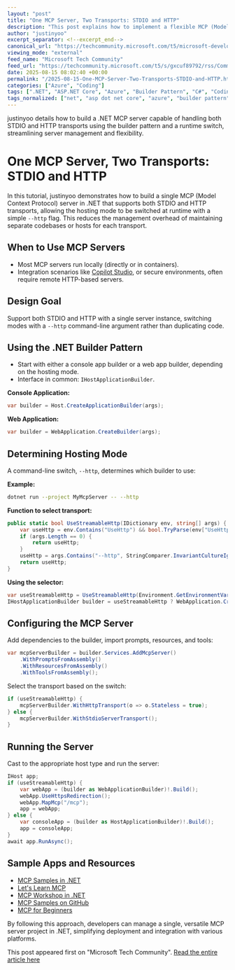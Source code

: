 ```yaml
---
layout: "post"
title: "One MCP Server, Two Transports: STDIO and HTTP"
description: "This post explains how to implement a flexible MCP (Model Context Protocol) server in .NET that supports both STDIO and HTTP transports. The approach reduces code duplication and management overhead by allowing the transport to be selected at runtime via a command-line switch, leveraging the .NET builder pattern."
author: "justinyoo"
excerpt_separator: <!--excerpt_end-->
canonical_url: "https://techcommunity.microsoft.com/t5/microsoft-developer-community/one-mcp-server-two-transports-stdio-and-http/ba-p/4443915"
viewing_mode: "external"
feed_name: "Microsoft Tech Community"
feed_url: "https://techcommunity.microsoft.com/t5/s/gxcuf89792/rss/Community"
date: 2025-08-15 08:02:40 +00:00
permalink: "/2025-08-15-One-MCP-Server-Two-Transports-STDIO-and-HTTP.html"
categories: ["Azure", "Coding"]
tags: [".NET", "ASP.NET Core", "Azure", "Builder Pattern", "C#", "Coding", "Command Line Switches", "Community", "Console Applications", "Copilot Studio", "Dependency Injection", "HostApplicationBuilder", "HTTP Transport", "MCP Server", "Microsoft Azure", "Runtime Configuration", "STDIO Transport", "Web Hosting", "WebApplicationBuilder"]
tags_normalized: ["net", "asp dot net core", "azure", "builder pattern", "c", "coding", "command line switches", "community", "console applications", "copilot studio", "dependency injection", "hostapplicationbuilder", "http transport", "mcp server", "microsoft azure", "runtime configuration", "stdio transport", "web hosting", "webapplicationbuilder"]
---
```


justinyoo details how to build a .NET MCP server capable of handling both STDIO and HTTP transports using the builder pattern and a runtime switch, streamlining server management and flexibility.<!--excerpt_end-->

# One MCP Server, Two Transports: STDIO and HTTP

In this tutorial, justinyoo demonstrates how to build a single MCP (Model Context Protocol) server in .NET that supports both STDIO and HTTP transports, allowing the hosting mode to be switched at runtime with a simple `--http` flag. This reduces the management overhead of maintaining separate codebases or hosts for each transport.

## When to Use MCP Servers

- Most MCP servers run locally (directly or in containers).
- Integration scenarios like [Copilot Studio](https://learn.microsoft.com/microsoft-copilot-studio/agent-extend-action-mcp), or secure environments, often require remote HTTP-based servers.

## Design Goal

Support both STDIO and HTTP with a single server instance, switching modes with a `--http` command-line argument rather than duplicating code.

## Using the .NET Builder Pattern

- Start with either a console app builder or a web app builder, depending on the hosting mode.
- Interface in common: `IHostApplicationBuilder`.

**Console Application:**

```csharp
var builder = Host.CreateApplicationBuilder(args);
```

**Web Application:**

```csharp
var builder = WebApplication.CreateBuilder(args);
```

## Determining Hosting Mode

A command-line switch, `--http`, determines which builder to use:

**Example:**

```bash
dotnet run --project MyMcpServer -- --http
```

**Function to select transport:**

```csharp
public static bool UseStreamableHttp(IDictionary env, string[] args) {
    var useHttp = env.Contains("UseHttp") && bool.TryParse(env["UseHttp"]?.ToString()?.ToLowerInvariant(), out var result) && result;
    if (args.Length == 0) {
        return useHttp;
    }
    useHttp = args.Contains("--http", StringComparer.InvariantCultureIgnoreCase);
    return useHttp;
}
```

**Using the selector:**

```csharp
var useStreamableHttp = UseStreamableHttp(Environment.GetEnvironmentVariables(), args);
IHostApplicationBuilder builder = useStreamableHttp ? WebApplication.CreateBuilder(args) : Host.CreateApplicationBuilder(args);
```

## Configuring the MCP Server

Add dependencies to the builder, import prompts, resources, and tools:

```csharp
var mcpServerBuilder = builder.Services.AddMcpServer()
    .WithPromptsFromAssembly()
    .WithResourcesFromAssembly()
    .WithToolsFromAssembly();
```

Select the transport based on the switch:

```csharp
if (useStreamableHttp) {
    mcpServerBuilder.WithHttpTransport(o => o.Stateless = true);
} else {
    mcpServerBuilder.WithStdioServerTransport();
}
```

## Running the Server

Cast to the appropriate host type and run the server:

```csharp
IHost app;
if (useStreamableHttp) {
    var webApp = (builder as WebApplicationBuilder)!.Build();
    webApp.UseHttpsRedirection();
    webApp.MapMcp("/mcp");
    app = webApp;
} else {
    var consoleApp = (builder as HostApplicationBuilder)!.Build();
    app = consoleApp;
}
await app.RunAsync();
```

## Sample Apps and Resources

- [MCP Samples in .NET](https://aka.ms/mcp/dotnet/samples)
- [Let's Learn MCP](https://aka.ms/letslearnmcp)
- [MCP Workshop in .NET](https://aka.ms/mcp-workshop/dotnet)
- [MCP Samples on GitHub](https://github.com/modelcontextprotocol/csharp-sdk/tree/main/samples)
- [MCP for Beginners](https://aka.ms/mcp-for-beginners)

By following this approach, developers can manage a single, versatile MCP server project in .NET, simplifying deployment and integration with various platforms.

This post appeared first on "Microsoft Tech Community". [Read the entire article here](https://techcommunity.microsoft.com/t5/microsoft-developer-community/one-mcp-server-two-transports-stdio-and-http/ba-p/4443915)
